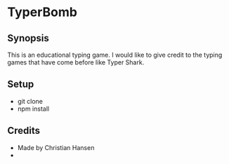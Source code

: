 # TyperBomb

## Synopsis

This is an educational typing game. I would like to give credit to the typing games that have come before like Typer Shark.

## Setup
- git clone
- npm install

## Credits

- Made by Christian Hansen
- 
